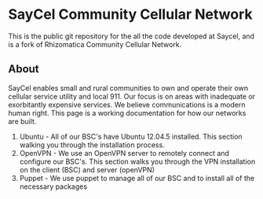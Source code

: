 SayCel Community Cellular Network  
====

This is the public git repository for the all the code developed at Saycel, and is a fork of Rhizomatica Community Cellular Network. 

## About

SayCel enables small and rural communities to own and operate their own cellular service utility and local 911. Our focus is on areas with inadequate or exorbitantly expensive services. We believe communications is a modern human right. This page is a working documentation for how our networks are built.

1. Ubuntu - All of our BSC's have Ubuntu 12.04.5 installed. This section walking you through the installation process.
2. OpenVPN - We use an OpenVPN server to remotely connect and configure our BSC's. This section walks you through the VPN installation on the client (BSC) and server (openVPN)
3. Puppet - We use puppet to manage all of our BSC and to install all of the necessary packages


